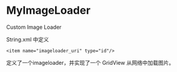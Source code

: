 # MyImageLoader
Custom Image Loader

String.xml 中定义

    <item name="imageloader_uri" type="id"/>

定义了一个imageloader，并实现了一个 GridView 从网络中加载图片。
